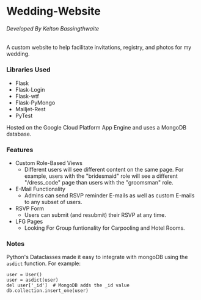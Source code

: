 # Wedding-Website
######    _Developed By Kelton Bassingthwaite_

A custom website to help facilitate invitations, registry, and photos for my wedding.

### Libraries Used
 
 * Flask
 * Flask-Login
 * Flask-wtf
 * Flask-PyMongo
 * Mailjet-Rest
 * PyTest
 
 Hosted on the Google Cloud Platform App Engine and uses a MongoDB database.
 

### Features

 * Custom Role-Based Views
   * Different users will see different content on the same page. For example, users with the "bridesmaid" role
     will see a different "/dress_code" page than users with the "groomsman" role.
 * E-Mail Functionality
    * Admins can send RSVP reminder E-mails as well as custom E-mails to any subset of users.
 * RSVP Form
    * Users can submit (and resubmit) their RSVP at any time.
 * LFG Pages
    * Looking For Group funtionality for Carpooling and Hotel Rooms.
    
   
### Notes

Python's Dataclasses made it easy to integrate with mongoDB using the `asdict` function. For example:

    user = User()
    user = asdict(user)
    del user['_id']  # MongoDB adds the _id value
    db.collection.insert_one(user)
    


